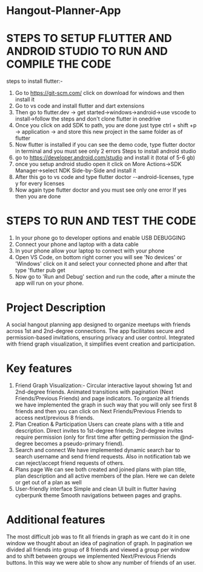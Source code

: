 # Hangout-Planner-App
#  STEPS TO SETUP FLUTTER AND ANDROID STUDIO TO RUN AND COMPILE THE CODE
  steps to install flutter:-
  1) Go to https://git-scm.com/ click on download for windows and then install it
  2) Go to vs code and install flutter and dart extensions
  3) Then go to flutter.dev -> get started->windows->android->use vscode to install->follow the steps and don't clone flutter in onedrive
  4) Once you click on add SDK to path, you are done just type ctrl + shift +p -> application -> and store this new project in the same folder as of flutter
  5) Now flutter is installed if you can see the demo code, type flutter doctor in terminal and you must see only 2 errors 
  Steps to install android studio
  1) go to https://developer.android.com/studio and install it (total of 5-6 gb) 
  2) once you setup android studio open it click on More Actions->SDK Manager->select NDK Side-by-Side and install it
  3) After this go to vs code and type   flutter doctor --android-licenses, type y for every licenses
  4) Now again type flutter doctor and you must see only one error If yes then you are done
# STEPS TO RUN AND TEST THE CODE
  1) In your phone go to developer options and enable USB DEBUGGING
  2) Connect your phone and laptop with a data cable
  3) In your phone allow your laptop to connect with your phone
  4) Open VS Code, on bottom right corner you will see 'No devices' or 'Windows' click on it and select your connected phone and after that type 'flutter pub get
  5) Now go to 'Run and Debug' section and run the code, after a minute the app will run on your phone.
# Project Description
  A social hangout planning app designed to organize meetups with friends across 1st and 2nd-degree connections. The app facilitates secure and permission-based           invitations, ensuring privacy and user control. Integrated with friend graph visualization, it simplifies event creation and participation.
# Key features
  1) Friend Graph Visualization:-
     Circular interactive layout showing 1st and 2nd-degree friends.
     Animated transitions with pagination (Next Friends/Previous Friends) and page indicators.
     To organize all friends we have implemented the graph in such way that you will only see first 8 friends and then you can click on Next Friends/Previous Friends to      access next/previous 8 friends.
  2) Plan Creation & Participation
     Users can create plans with a title and description.
     Direct invites to 1st-degree friends; 2nd-degree invites require permission (only for first time after getting permission the @nd-degree becomes a pseudo-primary        friend).
  3) Search and connect
     We have implemented dynamic search bar to search username and send friend requests.
     Also in notification tab we can reject/accept friend requests of others.
  4) Plans page
     We can see both created and joined plans with plan title, plan description and all active members of the plan.
     Here we can delete or get out of a plan as well
  5) User-friendly interface
     Simple and clean UI built in flutter having cyberpunk theme
     Smooth navigations between pages and graphs.
 # Additional features
  The most difficult job was to fit all friends in graph as we cant do it in one window we thought about an idea of pagination of graph. In pagination we divided all      friends into group of 8 friends and viewed a group per window and to shift between groups we implemented Next/Previous Friends buttons. In this way we were able to      show any number of friends of an user.
  
       
